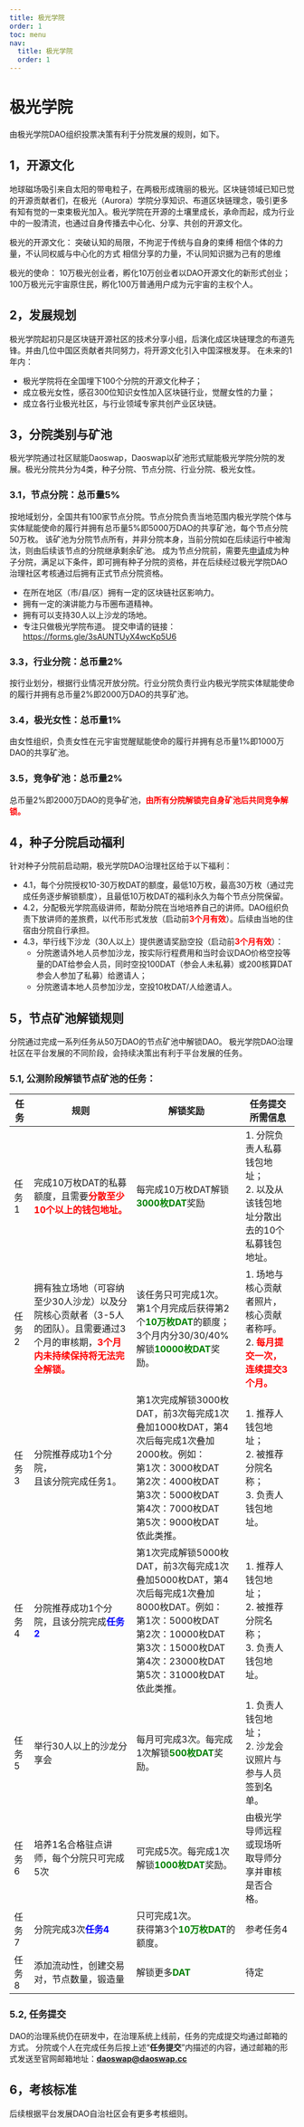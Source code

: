 ```yaml
---
title: 极光学院
order: 1
toc: menu
nav:
  title: 极光学院
  order: 1
---
```


# 极光学院

由极光学院DAO组织投票决策有利于分院发展的规则，如下。

## 1，开源文化

地球磁场吸引来自太阳的带电粒子，在两极形成瑰丽的极光。区块链领域已知已觉的开源贡献者们，在极光（Aurora）学院分享知识、布道区块链理念，吸引更多有知有觉的一束束极光加入。极光学院在开源的土壤里成长，承命而起，成为行业中的一股清流，也通过自身传播去中心化、分享、共创的开源文化。
 
极光的开源文化：
突破认知的局限，不拘泥于传统与自身的束缚
相信个体的力量，不认同权威与中心化的方式
相信分享的力量，不认同知识据为己有的思维
 
极光的使命：
10万极光创业者，孵化10万创业者以DAO开源文化的新形式创业；
100万极光元宇宙原住民，孵化100万普通用户成为元宇宙的主权个人。
 
## 2，发展规划

极光学院起初只是区块链开源社区的技术分享小组，后演化成区块链理念的布道先锋。并由几位中国区贡献者共同努力，将开源文化引入中国深根发芽。
在未来的1年内：
  - 极光学院将在全国埋下100个分院的开源文化种子；
  - 成立极光女性，感召300位知识女性加入区块链行业，觉醒女性的力量；
  - 成立各行业极光社区，与行业领域专家共创产业区块链。

## 3，分院类别与矿池

极光学院通过社区赋能Daoswap，Daoswap以矿池形式赋能极光学院分院的发展。极光分院共分为4类，种子分院、节点分院、行业分院、极光女性。
 
### 3.1，节点分院：总币量5%
按地域划分，全国共有100家节点分院。节点分院负责当地范围内极光学院个体与实体赋能使命的履行并拥有总币量5%即5000万DAO的共享矿池，每个节点分院50万枚。
该矿池为分院节点所有，并非分院本身，当前分院如在后续运行中被淘汰，则由后续该节点的分院继承剩余矿池。
成为节点分院前，需要先[申请](https://forms.gle/3sAUNTUyX4wcKp5U6)成为种子分院，满足以下条件，即可拥有种子分院的资格，并在后续经过极光学院DAO治理社区考核通过后拥有正式节点分院资格。
-   在所在地区（市/县/区）拥有一定的区块链社区影响力。 
-   拥有一定的演讲能力与币圈布道精神。
-   拥有可以支持30人以上沙龙的场地。
-   专注只做极光学院布道。
提交申请的链接：https://forms.gle/3sAUNTUyX4wcKp5U6
 
### 3.3，行业分院：总币量2%
按行业划分，根据行业情况开放分院。行业分院负责行业内极光学院实体赋能使命的履行并拥有总币量2%即2000万DAO的共享矿池。
 
### 3.4，极光女性：总币量1%
由女性组织，负责女性在元宇宙觉醒赋能使命的履行并拥有总币量1%即1000万DAO的共享矿池。
 
### 3.5，竞争矿池：总币量2%
总币量2%即2000万DAO的竞争矿池，<font color="red">**由所有分院解锁完自身矿池后共同竞争解锁。**</font>

## 4，种子分院启动福利

针对种子分院前启动期，极光学院DAO治理社区给于以下福利：
  - 4.1，每个分院授权10-30万枚DAT的额度，最低10万枚，最高30万枚（通过完成任务逐步解锁额度），且最低10万枚DAT的福利永久为每个节点分院保留。
  - 4.2，分配极光学院高级讲师，帮助分院在当地培养自己的讲师。DAO组织负责下放讲师的差旅费，以代币形式发放（启动前<font color="red">**3个月有效**</font>）。后续由当地的住宿由分院自行承担。
  - 4.3，举行线下沙龙（30人以上）提供邀请奖励空投（启动前<font color="red">**3个月有效**</font>）：
    * 分院邀请外地人员参加沙龙，按实际行程费用和当时会议DAO价格空投等量的DAT给参会人员，同时空投100DAT（参会人未私募）或200核算DAT参会人参加了私募）给邀请人；
    * 分院邀请本地人员参加沙龙，空投10枚DAT/人给邀请人。

## 5，节点矿池解锁规则

分院通过完成一系列任务从50万DAO的节点矿池中解锁DAO。
极光学院DAO治理社区在平台发展的不同阶段，会持续决策出有利于平台发展的任务。

### 5.1, 公测阶段解锁节点矿池的任务：

| 任务 | 规则 | 解锁奖励 | 任务提交所需信息 |
| ---- | ---- | ---- | ---- |
| 任务1 | 完成10万枚DAT的私募额度，且需要<font color="red">**分散至少10个以上的钱包地址。**</font> | 每完成10万枚DAT解锁<font color="green">**3000枚DAT**</font>奖励 | 1. 分院负责人私募钱包地址；<br/>2. 以及从该钱包地址分散出去的10个私募钱包地址。 |
| 任务2 | 拥有独立场地（可容纳至少30人沙龙）以及分院核心贡献者（3-5人的团队）。且需要通过3个月的审核期，<font color="red">**3个月内未持续保持将无法完全解锁。**</font> | 该任务只可完成1次。<br/>第1个月完成后获得第2个<font color="green">**10万枚DAT**</font>的额度；<br/>3个月内分30/30/40%解锁<font color="green">**10000枚DAT**</font>奖励。 | 1. 场地与核心贡献者照片，核心贡献者称呼。<br/>2. <font color="red">**每月提交一次，连续提交3个月。**</font> |
| 任务3 | 分院推荐成功1个分院，<br/>且该分院完成任务1。 | 第1次完成解锁3000枚DAT，前3次每完成1次叠加1000枚DAT，第4次后每完成1次叠加2000枚。例如：<br/>第1次：3000枚DAT<br/>第2次：4000枚DAT<br/>第3次：5000枚DAT<br/>第4次：7000枚DAT<br/>第5次：9000枚DAT<br/>依此类推。 | 1. 推荐人钱包地址；<br/>2. 被推荐分院名称；<br/>3. 负责人钱包地址。 |
| 任务4 | 分院推荐成功1个分院，且该分院完成<font color="blue">**任务2**</font> | 第1次完成解锁5000枚DAT，前3次每完成1次叠加5000枚DAT，第4次后每完成1次叠加8000枚DAT。例如：<br/>第1次：5000枚DAT<br/>第2次：10000枚DAT<br/>第3次：15000枚DAT<br/>第4次：23000枚DAT<br/>第5次：31000枚DAT<br/>依此类推。 | 1. 推荐人钱包地址；<br/>2. 被推荐分院名称；<br/>3. 负责人钱包地址。 |
| 任务5 | 举行30人以上的沙龙分享会 | 每月可完成3次。每完成1次解锁<font color="green">**500枚DAT**</font>奖励。 | 1. 负责人钱包地址；<br/>2. 沙龙会议照片与参与人员签到名单。 |
| 任务6 | 培养1名合格驻点讲师，每个分院只可完成5次 | 可完成5次。每完成1次解锁<font color="green">**1000枚DAT**</font>奖励。 | 由极光学导师远程或现场听取导师分享并审核是否合格。 |
| 任务7 | 分院完成3次<font color="blue">**任务4**</font> | 只可完成1次。<br/>获得第3个<font color="green">**10万枚DAT**</font>的额度。 | 参考任务4 |
| 任务8 | 添加流动性，创建交易对，节点数量，锻造量 | 解锁更多<font color="green">**DAT**</font> | 待定 |

### 5.2, 任务提交

DAO的治理系统仍在研发中，在治理系统上线前，任务的完成提交均通过邮箱的方式。
分院或个人在完成任务后按上述“**任务提交**”内描述的内容，通过邮箱的形式发送至官网邮箱地址：<font color="red">**daoswap@daoswap.cc**</font>

## 6，考核标准

后续根据平台发展DAO自治社区会有更多考核细则。
